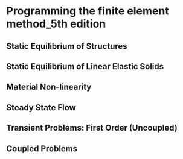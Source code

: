 # Programming the finite element method_5th edition  

## Static Equilibrium of Structures  
## Static Equilibrium of Linear Elastic Solids  
## Material Non-linearity  
## Steady State Flow  
## Transient Problems: First Order (Uncoupled)  
## Coupled Problems  
